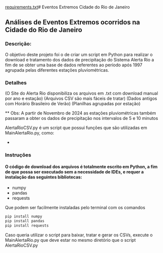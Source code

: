 [requirements.txt](https://github.com/user-attachments/files/18429013/requirements.txt)# Eventos Extremos Cidade do Rio de Janeiro

## Análises de Eventos Extremos ocorridos na Cidade do Rio de Janeiro
### Descrição:

O objetivo deste projeto foi o de criar um script em Python para realizar o download e tratamento dos dados de precipitação do Sistema Alerta Rio a fim de se obter uma base de dados referentes ao período após 1997 agrupada pelas diferentes estações pluviométricas.

### Detalhes

(O Site do Alerta Rio disponibiliza os arquivos em .txt com download manual por ano e estação)
(Arquivos CSV são mais fáceis de tratar)
(Dados antigos com Horário Brasileiro de Verão) 
(Planilhas agrupadas por estação)

** Obs: A partir de Novembro de 2024 as estações pluviométricas também passaram a obter os dados de precipitação nos intervalos de 5 e 10 minutos  

AlertaRioCSV.py é um script que possui funções que são utilizadas em MainAlertaRio.py, como:

- 

### Instruções

#### O código de download dos arquivos é totalmente escrito em Python, a fim de que possa ser executado sem a necessidade de IDEs, e requer a instalação das seguintes bibliotecas:

 - numpy
 - pandas
 - requests

 Que podem ser facilmente instaladas pelo terminal com os comandos

 ```bash
 pip install numpy
 pip install pandas
 pip install requests
 ```


Caso queria utilizar o script para baixar, tratar e gerar os CSVs, execute o MainAlertaRio.py que deve estar no mesmo diretório que o script AlertaRioCSV.py


